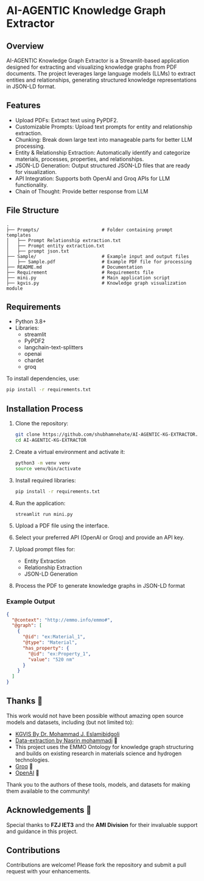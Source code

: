 # AI-AGENTIC Knowledge Graph Extractor

## Overview

AI-AGENTIC Knowledge Graph Extractor is a Streamlit-based application designed for extracting and visualizing knowledge graphs from PDF documents. The project leverages large language models (LLMs) to extract entities and relationships, generating structured knowledge representations in JSON-LD format.

## Features

- Upload PDFs: Extract text using PyPDF2.
- Customizable Prompts: Upload text prompts for entity and relationship extraction.
- Chunking: Break down large text into manageable parts for better LLM processing.
- Entity & Relationship Extraction: Automatically identify and categorize materials, processes, properties, and relationships.
- JSON-LD Generation: Output structured JSON-LD files that are ready for visualization.
- API Integration: Supports both OpenAI and Groq APIs for LLM functionality.
- Chain of Thought: Provide better response from LLM


## File Structure

```
.
├── Prompts/                       # Folder containing prompt templates
│   ├── Prompt Relationship extraction.txt
│   ├── Prompt entity extraction.txt
│   ├── prompt json.txt
├── Sample/                        # Example input and output files
│   ├── Sample.pdf                 # Example PDF file for processing
├── README.md                      # Documentation
├── Requirement                    # Requirements file
├── mini.py                        # Main application script
├── kgvis.py                       # Knowledge graph visualization module
```

## Requirements

- Python 3.8+
- Libraries:
  - streamlit
  - PyPDF2
  - langchain-text-splitters
  - openai
  - chardet
  - groq

To install dependencies, use:
```bash
pip install -r requirements.txt
```

## Installation Process

1. Clone the repository:
   ```bash
   git clone https://github.com/shubhamnehate/AI-AGENTIC-KG-EXTRACTOR.git
   cd AI-AGENTIC-KG-EXTRACTOR
   ```

2. Create a virtual environment and activate it:
   ```bash
   python3 -m venv venv
   source venv/bin/activate
   ```

3. Install required libraries:
   ```bash
   pip install -r requirements.txt
   ```

4. Run the application:
   ```bash
   streamlit run mini.py
   ```

1. Upload a PDF file using the interface.
2. Select your preferred API (OpenAI or Groq) and provide an API key.
3. Upload prompt files for:
   - Entity Extraction
   - Relationship Extraction
   - JSON-LD Generation
4. Process the PDF to generate knowledge graphs in JSON-LD format

### Example Output

```json
{
  "@context": "http://emmo.info/emmo#",
  "@graph": [
    {
      "@id": "ex:Material_1",
      "@type": "Material",
      "has_property": {
        "@id": "ex:Property_1",
        "value": "520 nm"
      }
    }
  ]
}
```

## Thanks 🙏
This work would not have been possible without amazing open source models and datasets, including (but not limited to):


   - [KGVIS By Dr. Mohammad J. Eslamibidgoli](https://scholar.google.ca/citations?user=4flM9wEAAAAJ&hl=en)
   - [Data-extraction by Nasrin mohammadi](https://github.com/Nasrin-mohammadi/data-extraction) 📄
   - This project uses the EMMO Ontology for knowledge graph structuring and builds on existing research in materials science and hydrogen technologies.
   - [Groq](https://groq.com) 🤖
   - [OpenAI](https://platform.openai.com/docs/api-reference/introduction) 🤖
     

Thank you to the authors of these tools, models, and datasets for making them available to the community!


## Acknowledgements 💌
Special thanks to **FZJ IET3** and the **AMI Division** for their invaluable support and guidance in this project.



## Contributions

Contributions are welcome! Please fork the repository and submit a pull request with your enhancements.

